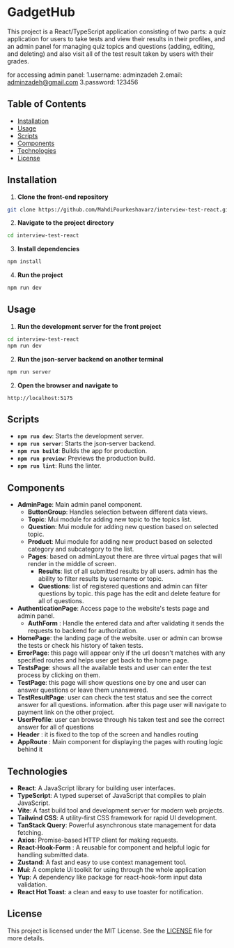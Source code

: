 # GadgetHub

This project is a React/TypeScript application consisting of two parts: a quiz application for users to take tests and view their results in their profiles, and an admin panel for managing quiz topics and questions (adding, editing, and deleting) and also visit all of the test result taken by users with their grades.

for accessing admin panel:
1.username: adminzadeh
2.email: adminzadeh@gmail.com
3.password: 123456

## Table of Contents

- [Installation](#Installation)
- [Usage](#Usage)
- [Scripts](#Scripts)
- [Components](#Components)
- [Technologies](#Technologies)
- [License](#License)

## Installation

1. **Clone the front-end repository**

```bash
git clone https://github.com/MahdiPourkeshavarz/interview-test-react.git
```

2. **Navigate to the project directory**

```bash
cd interview-test-react
```

3. **Install dependencies**

```bash
npm install
```

4. **Run the project**

```bash
npm run dev
```

## Usage

1. **Run the development server for the front project**

```bash
cd interview-test-react
npm run dev
```

2. **Run the json-server backend on another terminal**

```bash
npm run server
```

2. **Open the browser and navigate to**

```
http://localhost:5175
```

## Scripts

- **`npm run dev`**: Starts the development server.
- **`npm run server`**: Starts the json-server backend.
- **`npm run build`**: Builds the app for production.
- **`npm run preview`**: Previews the production build.
- **`npm run lint`**: Runs the linter.

## Components

- **AdminPage**: Main admin panel component.
  - **ButtonGroup**: Handles selection between different data views.
  - **Topic**: Mui module for adding new topic to the topics list.
  - **Question**: Mui module for adding new question based on selected topic.
  - **Product**: Mui module for adding new product based on selected category
    and subcategory to the list.
  - **Pages**: based on adminLayout there are three virtual pages that will
    render in the middle of screen.
    - **Results**: list of all submitted results by all users. admin has the ability to filter results by username or topic.
    - **Questions**: list of registered questions and admin can filter questions by topic. this page has the edit and delete feature for all of questions.
- **AuthenticationPage**: Access page to the website's tests page and admin panel.
  - **AuthForm** : Handle the entered data and after validating it sends the
    requests to backend for authorization.
- **HomePage**: the landing page of the website. user or admin can
  browse the tests or check his history of taken tests.
- **ErrorPage**: this page will appear only if the url doesn't matches with any
  specified routes and helps user get back to the home page.
- **TestsPage**: shows all the available tests and user can enter the test process by clicking on them.
- **TestPage**: this page will show questions one by one and user can answer questions or leave them unanswered.
- **TestResultPage**: user can check the test status and see the correct answer for all questions.
  information. after this page user will navigate to payment link on the other
  project.
- **UserProfile**: user can browse through his taken test and see the correct answer for all of questions
- **Header** : it is fixed to the top of the screen and handles routing
- **AppRoute** : Main component for displaying the pages with routing logic
  behind it

## Technologies

- **React**: A JavaScript library for building user interfaces.
- **TypeScript**: A typed superset of JavaScript that compiles to plain
  JavaScript.
- **Vite**: A fast build tool and development server for modern web projects.
- **Tailwind CSS**: A utility-first CSS framework for rapid UI development.
- **TanStack Query**: Powerful asynchronous state management for data fetching.
- **Axios**: Promise-based HTTP client for making requests.
- **React-Hook-Form** : A reusable for component and helpful logic for handling
  submitted data.
- **Zustand**: A fast and easy to use context management tool.
- **Mui**: A complete Ui toolkit for using through the whole application
- **Yup**: A dependency like package for react-hook-form input data validation.
- **React Hot Toast**: a clean and easy to use toaster for notification.

## License

This project is licensed under the MIT License. See the [LICENSE](LICENSE) file
for more details.
